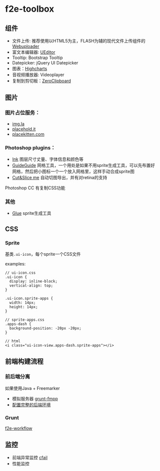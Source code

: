 f2e-toolbox
===========


组件
---

 - 文件上传: 推荐使用以HTML5为主，FLASH为辅的现代文件上传组件的[Webuploader](http://fex.baidu.com/webuploader/)
 - 富文本编辑器: [UEditor](http://ueditor.baidu.com/website/)
 - Tooltip: Bootstrap Tooltip
 - Datepicker: jQuery UI Datepicker
 - 图表：[Highcharts](http://www.highcharts.com/)
 - 音视频播放器: Videoplayer
 - 复制到剪切板：[ZeroClipboard](http://zeroclipboard.org/)


图片
---

### 图片占位服务：

 - [img.la](http://img.la)
 - [placehold.it](http://placehold.it)
 - [placekitten.com](http://placekitten.com)

### Photoshop plugins：

 - [Ink](http://ink.chrometaphore.com/) 图层尺寸丈量、字体信息和颜色等
 - [GuideGuide](http://guideguide.me/) 网格工具，一个用处是如果不用sprite生成工具，可以先布置好网格，然后把小图标一个一个放入网格里，这样手动合成sprite图
 - [Cut&Slice me](http://www.cutandslice.me/) 自动切图导出，并有对retina的支持

Photoshop CC 有复制CSS功能

### 其他

 - [Glue](http://glue.readthedocs.org/en/latest/) sprite生成工具


CSS
---

### Sprite

基类`.ui-icon`，每个sprite一个CSS文件

examples: 

    // ui-icon.css
    .ui-icon {
      display: inline-block;
      vertical-align: top;
    }

    .ui-icon.sprite-apps {
      width: 14px;
      height: 14px;
    }

    // sprite-apps.css
    .apps-dash {
      background-position: -20px -20px;
    }

    // html
    <i class="ui-icon-view.apps-dash.sprite-apps"></i>


前端构建流程
----------

### 前后端分离

如果使用Java + Freemarker

 - 模拟服务器 [grunt-fmpp](https://github.com/yun77op/grunt-fmpp)
 - [配置完整的后端环境](http://yun77op.gitcafe.com/2014/05/09/setup-local-java-webapp-environment-using-maven-for-f2e/)

### Grunt

[f2e-workflow](https://github.com/hzlzh/f2e-workflow)

监控
---

 - 前端异常监控 [cfail](https://github.com/yun77op/cfail)
 - 性能监控